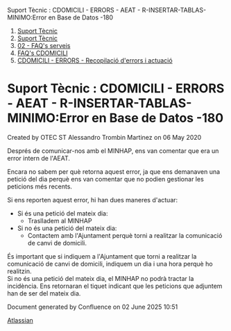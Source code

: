 Suport Tècnic : CDOMICILI - ERRORS - AEAT - R-INSERTAR-TABLAS-MINIMO:Error en Base de Datos -180  

1.  [Suport Tècnic](index.html)
2.  [Suport Tècnic](13893782.html)
3.  [02 - FAQ's serveis](26313393.html)
4.  [FAQ's CDOMICILI](28705548.html)
5.  [CDOMICILI - ERRORS - Recopilació d'errors i actuació](36340023.html)

Suport Tècnic : CDOMICILI - ERRORS - AEAT - R-INSERTAR-TABLAS-MINIMO:Error en Base de Datos -180
================================================================================================

Created by OTEC ST Alessandro Trombin Martinez on 06 May 2020

Després de comunicar-nos amb el MINHAP, ens van comentar que era un error intern de l'AEAT.

Encara no sabem per què retorna aquest error, ja que ens demanaven una petició del dia perquè ens van comentar que no podien gestionar les peticions més recents.

Si ens reporten aquest error, hi han dues maneres d'actuar:

*   Si és una petició del mateix dia:
    *   Traslladem al MINHAP
*   Si no és una petició del mateix dia:
    *   Contactem amb l'Ajuntament perquè torni a realitzar la comunicació de canvi de domicili.

És important que si indiquem a l'Ajuntament que torni a realitzar la comunicació de canvi de domicili, indiquem un dia i una hora perquè ho realitzin.  
Si no és una petició del mateix dia, el MINHAP no podrà tractar la incidència. Ens retornaran el tiquet indicant que les peticions que adjuntem han de ser del mateix dia.

Document generated by Confluence on 02 June 2025 10:51

[Atlassian](http://www.atlassian.com/)